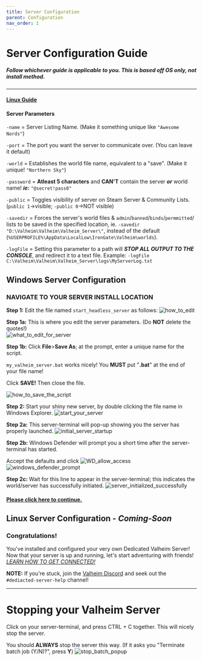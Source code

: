 ```yaml
---
title: Server Configuration
parent: Configuration
nav_order: 1
---
```

# Server Configuration Guide
##### *Follow whichever guide is applicable to you. This is based off OS only, not install method*.

---
#### [Linux Guide](https://valheim-server-help.github.io/howConfigServer/#linux-server-configuration)

#### **Server Parameters**
`-name` = Server Listing Name. (Make it something unique like `"Awesome Nords"`)

`-port` = The port you want the server to communicate over. (You can leave it default)

`-world` = Establishes the world file name, equivalent to a "save". (Make it unique! `"Northern Sky"`)

`-password` = **Atleast 5 characters** and **CAN'T** contain the server **_or_** world name! **_ie:_** `"@secret!pass0"`

`-public` = Toggles visibility of server on Steam Server & Community Lists. (`public 1`->visible; `-public 0`->NOT visible)

`-savedir` = Forces the server's world files & `admin`/`banned`/`binds`/`permmitted`/ lists to be saved in the specified location, ie. `-savedir "D:\Valheim\Valheim\Valheim_Server\"`, instead of the default (`%USERPROFILE%\AppData\LocalLow\IronGate\Valheim\worlds`).

`-logFile` = Setting this parameter to a path will **_STOP ALL OUTPUT TO THE CONSOLE_**, and redirect it to a text file.
Example: `-logFile C:\Valheim\Valheim\Valheim_Server\logs\MyServerLog.txt`


## Windows Server Configuration
### NAVIGATE TO YOUR SERVER INSTALL LOCATION
**Step 1:** Edit the file named `start_headless_server` as follows:
![how_to_edit](../assets/configServers/edit_script.png)

**Step 1a:** This is where you edit the server parameters. (Do **NOT** delete the quotes!)  
![what_to_edit_for_server](../assets/configServers/what_to_edit.png)

**Step 1b:** Click **File**>**Save As**; at the prompt, enter a unique name for the script.

`my_valheim_server.bat` works nicely! You **MUST** put "**.bat**" at the end of your file name!

Click **SAVE!** Then close the file.

![how_to_save_the_script](../assets/configServers/how_to_save.png)

**Step 2:** Start your shiny new server, by double clicking the file name in Windows Explorer.
![start_your_server](../assets/configServers/start_your_server.png)

**Step 2a:** This server-terminal will pop-up showing you the server has properly launched.
![initial_server_startup](../assets/configServers/server_startup.png)

**Step 2b:** Windows Defender will prompt you a short time after the server-terminal has started.

Accept the defaults and click ![WD_allow_access](../assets/configServers/wd_allow_access.png)
![windows_defender_prompt](../assets/configServers/windows_defender.png)

**Step 2c:** Wait for this line to appear in the server-terminal; this indicates the world/server has successfully initiated.
![server_initialized_successfully](../assets/configServers/server_success.png)

#### **[Please click here to continue.](https://valheim-server-help.github.io//howConfigServer/#congratulations)** 

## Linux Server Configuration - *Coming-Soon*


### Congratulations!
You've installed and configured your very own Dedicated Valheim Server!  
Now that your server is up and running, let's start adventuring with friends!
_[LEARN HOW TO GET CONNECTED!](https://valheim-server-help.github.io/howToConnect/#how-to-connect-to-a-valheim-dedicated-server)_


**NOTE:** If you're stuck, join the [Valheim Discord](https://discord.com/invite/U7Ng93FER8) and seek out the `#dediacted-server-help` channel!

---
# Stopping your Valheim Server

Click on your server-terminal, and press CTRL + C together. This will nicely stop the server.

You should **ALWAYS** stop the server this way. (If it asks you "Terminate batch job (Y/N)?", press **Y**)
![stop_batch_popup](../assets/configServers/stop_server.png)
